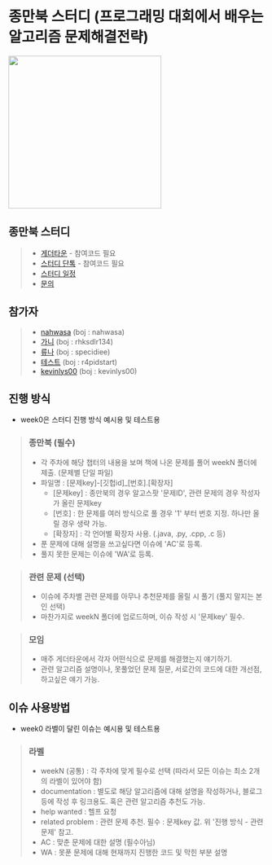 # 종만북 스터디 (프로그래밍 대회에서 배우는 알고리즘 문제해결전략)
<img src="https://user-images.githubusercontent.com/49299283/222945460-6c2c75cf-1a1d-4929-86f6-6c73dd1248bf.jpg" width="300"/> 


## 종만북 스터디
> * [게더타운](https://app.gather.town/app/N6mEpAxZazfOv2HV/do-study) - 참여코드 필요
> * [스터디 단톡](https://open.kakao.com/o/gZGnNd8e) - 참여코드 필요
> * [스터디 일정](https://nahwasa.com/entry/Study-010-%EC%95%8C%EA%B3%A0%EB%A6%AC%EC%A6%98-%EB%AC%B8%EC%A0%9C%ED%95%B4%EA%B2%B0%EC%A0%84%EB%9E%B5-%EC%A2%85%EB%A7%8C%EB%B6%81)
> * [문의](https://open.kakao.com/o/sgyilZZc)


## 참가자
> * [nahwasa](https://github.com/nahwasa) (boj : nahwasa)
> * [가니](https://github.com/kwanik-kor) (boj : rhksdlr134)
> * [류나](https://github.com/JustBestRyuna) (boj : specidiee)
> * [테스트](https://github.com/r4pidstart) (boj : r4pidstart)
> * [kevinlys00](https://github.com/kevinlys00) (boj : kevinlys00)


## 진행 방식
* week0은 스터디 진행 방식 예시용 및 테스트용
> ### 종만북 (필수)
> * 각 주차에 해당 챕터의 내용을 보며 책에 나온 문제를 풀어 weekN 폴더에 제출. (문제별 단일 파일)
> * 파일명 : [문제key]-[깃헙id]_[번호].[확장자]
>   * [문제key] : 종만북의 경우 알고스팟 '문제ID', 관련 문제의 경우 작성자가 올린 문제key
>   * [번호] : 한 문제를 여러 방식으로 풀 경우 '1' 부터 번호 지정. 하나만 올릴 경우 생략 가능.
>   * [확장자] : 각 언어별 확장자 사용. (.java, .py, .cpp, .c 등)
> * 푼 문제에 대해 설명을 쓰고싶다면 이슈에 'AC'로 등록.
> * 풀지 못한 문제는 이슈에 'WA'로 등록.

> ### 관련 문제 (선택)
> * 이슈에 주차별 관련 문제를 아무나 추천문제를 올릴 시 풀기 (풀지 말지는 본인 선택)
> * 마찬가지로 weekN 폴더에 업로드하며, 이슈 작성 시 '문제key' 필수.

> ### 모임
> * 매주 게더타운에서 각자 어떤식으로 문제를 해결했는지 얘기하기.
> * 관련 알고리즘 설명이나, 못풀었던 문제 질문, 서로간의 코드에 대한 개선점, 하고싶은 얘기 가능.


## 이슈 사용방법
* week0 라벨이 달린 이슈는 예시용 및 테스트용
> ### 라벨
> * weekN (공통) : 각 주차에 맞게 필수로 선택 (따라서 모든 이슈는 최소 2개의 라벨이 있어야 함)
> * documentation : 별도로 해당 알고리즘에 대해 설명을 작성하거나, 블로그 등에 작성 후 링크용도. 혹은 관련 알고리즘 추천도 가능.
> * help wanted : 헬프 요청
> * related problem : 관련 문제 추천. 필수 : 문제key 값. 위 '진행 방식 - 관련 문제' 참고.
> * AC : 맞춘 문제에 대한 설명 (필수아님)
> * WA : 못푼 문제에 대해 현재까지 진행한 코드 및 막힌 부분 설명
